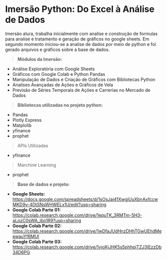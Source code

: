 # Imersão Python: Do Excel à Análise de Dados

<p>Imersão alura, trabalha inicialmente com analise e construção de formulas para analise e tratamento e geração de gráficos no google sheets. Em segundo momento iniciou-se a analise de dados por meio de python e foi gerado arquivos e gráficos sobre a base de dados.</p>

> <b>Módulos da Imersão:</b>
- Análise Exploratória com Google Sheets
- Gráficos com Google Colab e Python Pandas
- Manipulação de Dados e Criação de Gráficos com Bibliotecas Python
- Analises Avançadas de Ações e Gráficos de Vela
- Previsão de Séries Temporais de Ações e Carrerias no Mercado de Dados 

> <b>Bibliotecas utilizadas no projeto python:</b>
- Pandas
- Plotly Express
- Matplolib
- yfinance
- prophet

> APIs Utilizadas
- yfinance

> Marchine Learning
- prophet

> <b>Base de dados e projeto:</b>
- <b>Google Sheets:</b> https://docs.google.com/spreadsheets/d/1sOsJaj41XwgjUuXbnAxfccwMKD9v-4DtSNsWHWELx1U/edit?usp=sharing
- <b>Google Colab Parte 01:</b> https://colab.research.google.com/drive/1epuTK_3RMTm-5H3-aLozC0sWA_ibo1R9?usp=sharing
- <b>Google Colab Parte 02:</b> https://colab.research.google.com/drive/1wDfaJUdHnzDHhTGwUEhdMeewauYfBMUI
- <b>Google Colab Parte 03:</b> https://colab.research.google.com/drive/1vjoKjJHK5s5phhpjTZJ3IEzzDb34D6PG
